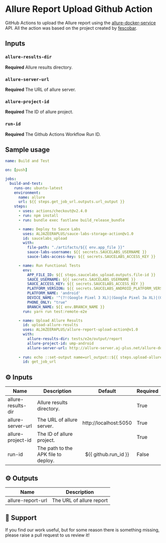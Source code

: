 # Allure Report Upload Github Action

GitHub Actions to upload the Allure report using the [allure-docker-service](https://github.com/fescobar/allure-docker-service) API. All the action was based on the project created by [fescobar](https://github.com/fescobar). 

## Inputs

### `allure-results-dir`

**Required** Allure results directory.

### `allure-server-url`

**Required** The URL of allure server.

### `allure-project-id`

**Required** The ID of allure project.

### `run-id`

**Required** The Github Actions Workflow Run ID.

## Sample usage

```yml
name: Build and Test

on: [push]

jobs:
  build-and-test:
    runs-on: ubuntu-latest
    environment:
      name: allure
      url: ${{ steps.get_job_url.outputs.url_output }}
    steps:
      - uses: actions/checkout@v2.4.0
      - run: npm install
      - run: bundle exec fastlane build_release_bundle

      - name: Deploy to Sauce Labs
        uses: ALJAZEERAPLUS/sauce-labs-storage-action@v1.0
        id: saucelabs_upload
        with:
          file-path: "./artifacts/${{ env.app_file }}"
          sauce-labs-username: ${{ secrets.SAUCELABS_USERNAME }}
          sauce-labs-access-key: ${{ secrets.SAUCELABS_ACCESS_KEY }}

      - name: Run Functional Tests
        env:
          APP_FILE_ID: ${{ steps.saucelabs_upload.outputs.file-id }}
          SAUCE_USERNAME: ${{ secrets.SAUCELABS_USERNAME }}
          SAUCE_ACCESS_KEY: ${{ secrets.SAUCELABS_ACCESS_KEY }}
          PLATFORM_VERSION: ${{ secrets.SAUCELABS_ANDROID_PLATFORM_VERSION }}
          PLATFORM_NAME: 'android'
          DEVICE_NAME: '^(?!(Google Pixel 3 XL)|(Google Pixel 3a XL)|(Google Pixel 4a)|(Google Pixel 5)$).*$'
          PHONE_ONLY: "true"
          BRANCH_NAME: ${{ env.BRANCH_NAME }}
        run: yarn run test:remote-e2e

      - name: Upload Allure Results
        id: upload-allure-results
        uses: ALJAZEERAPLUS/allure-report-upload-action@v1.0
        with:
          allure-results-dir: tests/e2e/output/report
          allure-project-id: ump-android
          allure-server-url: http://allure-server.aj-plus.net/allure-docker-service
          
      - run: echo ::set-output name=url_output::${{ steps.upload-allure-results.outputs.allure-report-url }}
        id: get_job_url
```

## :gear: Inputs

| Name               | Description                         |        Default        | Required |
| ------------------ | ----------------------------------- | :-------------------: | :------- |
| allure-results-dir | Allure results directory.           |                       | True     |
| allure-server-url  | The URL of allure server.           | http://localhost:5050 | True     |
| allure-project-id  | The ID of allure project.           |                       | True     |
| run-id             | The path to the APK file to deploy. | ${{ github.run_id }}  | False    |

## :gear: Outputs

| Name              | Description              |
| ----------------- | ------------------------ |
| allure-report-url | The URL of allure report |

## :thought_balloon: Support

If you find our work useful, but for some reason there is something missing, please raise a pull request to us review it!
